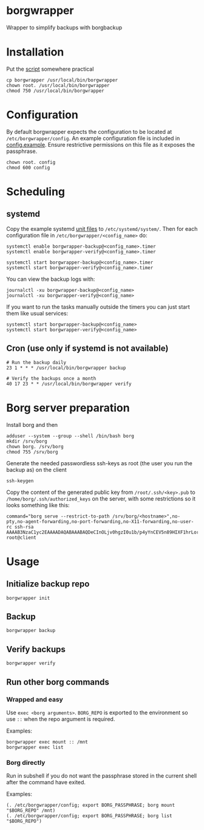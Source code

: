 # borgwrapper
Wrapper to simplify backups with borgbackup

# Installation
Put the [script](src/borgwrapper) somewhere practical

    cp borgwrapper /usr/local/bin/borgwrapper
    chown root. /usr/local/bin/borgwrapper
    chmod 750 /usr/local/bin/borgwrapper

# Configuration
By default borgwrapper expects the configuration to be located at `/etc/borgwrapper/config`.
An example configuration file is included in [config.example](src/config.example).
Ensure restrictive permissions on this file as it exposes the passphrase.

    chown root. config
    chmod 600 config

# Scheduling
## systemd
Copy the example systemd [unit files](systemd/) to `/etc/systemd/system/`. Then for each
configuration file in `/etc/borgwrapper/<config_name>` do:

    systemctl enable borgwrapper-backup@<config_name>.timer
    systemctl enable borgwrapper-verify@<config_name>.timer

    systemctl start borgwrapper-backup@<config_name>.timer
    systemctl start borgwrapper-verify@<config_name>.timer

You can view the backup logs with:

    journalctl -xu borgwrapper-backup@<config_name>
    journalctl -xu borgwrapper-verify@<config_name>

If you want to run the tasks manually outside the timers you can just start them like usual
services:

    systemctl start borgwrapper-backup@<config_name>
    systemctl start borgwrapper-verify@<config_name>

## Cron (use only if systemd is not available)

    # Run the backup daily
    23 1 * * * /usr/local/bin/borgwrapper backup

    # Verify the backups once a month
    40 17 23 * * /usr/local/bin/borgwrapper verify

# Borg server preparation
Install borg and then

    adduser --system --group --shell /bin/bash borg
    mkdir /srv/borg
    chown borg. /srv/borg
    chmod 755 /srv/borg
Generate the needed passwordless ssh-keys as root (the user you run the backup as) on the client

    ssh-keygen
Copy the content of the generated public key from `/root/.ssh/<key>.pub` to `/home/borg/.ssh/authorized_keys` on the server, with
some restrictions so it looks something like this:

    command="borg serve --restrict-to-path /srv/borg/<hostname>",no-pty,no-agent-forwarding,no-port-forwarding,no-X11-forwarding,no-user-rc ssh-rsa AAAAB3NzaC1yc2EAAAADAQABAAABAQDeCInOLjv0hgzI0u1b/p4yYnCEV5n89HIXF1hrLor+ZQ7lSUii21tpn47Aw8RJJAjfDCwCdQ27MXjpzNelBf4KrlAiN1K3FcnGGIiE3XFNoj4LW7oAjzjFgOKC/ea/hXaCI6E8M/Pn5+MhdNN1ZsWNm/9Zp0+jza+l74DQgOE33XhSBjckUchqtBci7BqoCejy2lVvboFA231mSEpPValcKmG2qaNphAkCgAPjtDOx3V6DGQ8e7jfA2McQYxfju6HlpWPUx/li6VJhRa5huczfJ3J/sdfu123s/lgTW4rG5QNng1vt1FOIZ/TkaEsPt2wzD2Qxdwo70qVts3hrd+r root@client

# Usage
## Initialize backup repo

    borgwrapper init
## Backup

    borgwrapper backup
## Verify backups

    borgwrapper verify
## Run other borg commands
### Wrapped and easy
Use `exec <borg arguments>`. `BORG_REPO` is exported to the environment so use `::` when the repo
argument is required.

Examples:

    borgwrapper exec mount :: /mnt
    borgwrapper exec list
### Borg directly
Run in subshell if you do not want the passphrase stored in the current shell after the command have exited.

Examples:

    (. /etc/borgwrapper/config; export BORG_PASSPHRASE; borg mount "$BORG_REPO" /mnt)
    (. /etc/borgwrapper/config; export BORG_PASSPHRASE; borg list "$BORG_REPO")
